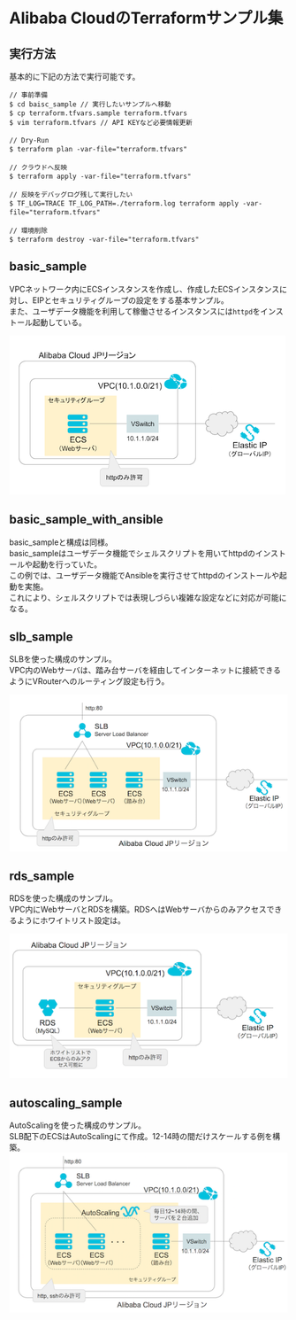 # Alibaba CloudのTerraformサンプル集
## 実行方法
基本的に下記の方法で実行可能です。
```
// 事前準備
$ cd baisc_sample // 実行したいサンプルへ移動
$ cp terraform.tfvars.sample terraform.tfvars
$ vim terraform.tfvars // API KEYなど必要情報更新

// Dry-Run
$ terraform plan -var-file="terraform.tfvars"

// クラウドへ反映
$ terraform apply -var-file="terraform.tfvars"

// 反映をデバッグログ残して実行したい
$ TF_LOG=TRACE TF_LOG_PATH=./terraform.log terraform apply -var-file="terraform.tfvars"

// 環境削除
$ terraform destroy -var-file="terraform.tfvars"
```

## basic_sample
VPCネットワーク内にECSインスタンスを作成し、作成したECSインスタンスに対し、EIPとセキュリティグループの設定をする基本サンプル。  
また、ユーザデータ機能を利用して稼働させるインスタンスには`httpd`をインストール起動している。

![basic_sample](image/architecture_basic_sample.png)

## basic_sample_with_ansible
basic_sampleと構成は同様。  
basic_sampleはユーザデータ機能でシェルスクリプトを用いてhttpdのインストールや起動を行っていた。  
この例では、ユーザデータ機能でAnsibleを実行させてhttpdのインストールや起動を実施。  
これにより、シェルスクリプトでは表現しづらい複雑な設定などに対応が可能になる。

## slb_sample
SLBを使った構成のサンプル。  
VPC内のWebサーバは、踏み台サーバを経由してインターネットに接続できるようにVRouterへのルーティング設定も行う。

![slb_sample](image/architecture_slb_sample.png)

## rds_sample
RDSを使った構成のサンプル。  
VPC内にWebサーバとRDSを構築。RDSへはWebサーバからのみアクセスできるようにホワイトリスト設定は。

![rds_sample](image/architecture_rds_sample.png)

## autoscaling_sample
AutoScalingを使った構成のサンプル。  
SLB配下のECSはAutoScalingにて作成。12-14時の間だけスケールする例を構築。
![autoscaling_sample](image/architecture_autoscaling_sample.png)
